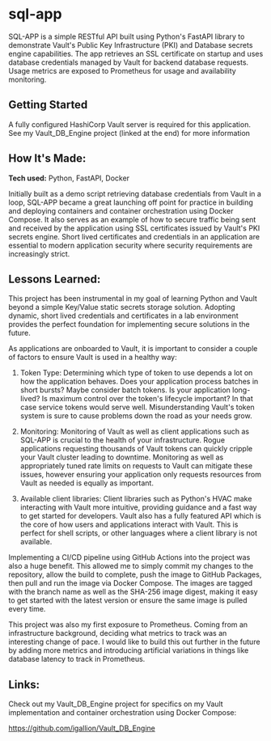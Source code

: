 # sql-app

SQL-APP is a simple RESTful API built using Python's FastAPI library to demonstrate Vault's Public Key Infrastructure (PKI) and Database secrets engine capabilities. The app retrieves an SSL certificate on startup and uses database credentials managed by Vault for backend database requests. Usage metrics are exposed to Prometheus for usage and availability monitoring.

## Getting Started
A fully configured HashiCorp Vault server is required for this application. See my Vault_DB_Engine project (linked at the end) for more information

## How It's Made:

**Tech used:** Python, FastAPI, Docker

Initially built as a demo script retrieving database credentials from Vault in a loop, SQL-APP became a great launching off point for practice in building and deploying containers and container orchestration using Docker Compose. It also serves as an example of how to secure traffic being sent and received by the application using SSL certificates issued by Vault's PKI secrets engine. Short lived certificates and credentials in an application are essential to modern application security where security requirements are increasingly strict.

## Lessons Learned:

This project has been instrumental in my goal of learning Python and Vault beyond a simple Key/Value static secrets storage solution. Adopting dynamic, short lived credentials and certificates in a lab environment provides the perfect foundation for implementing secure solutions in the future.

As applications are onboarded to Vault, it is important to consider a couple of factors to ensure Vault is used in a healthy way:

1. Token Type:
    Determining which type of token to use depends a lot on how the application behaves. Does your application process batches in short bursts? Maybe consider batch tokens. Is your application long-lived? Is maximum control over the token's lifecycle important? In that case service tokens would serve well. Misunderstanding Vault's token system is sure to cause problems down the road as your needs grow.

2. Monitoring:
    Monitoring of Vault as well as client applications such as SQL-APP is crucial to the health of your infrastructure. Rogue applications requesting thousands of Vault tokens can quickly cripple your Vault cluster leading to downtime. Monitoring as well as appropriately tuned rate limits on requests to Vault can mitigate these issues, however ensuring your application only requests resources from Vault as needed is equally as important. 

3. Available client libraries:
    Client libraries such as Python's HVAC make interacting with Vault more intuitive, providing guidance and a fast way to get started for developers. Vault also has a fully featured API which is the core of how users and applications interact with Vault. This is perfect for shell scripts, or other languages where a client library is not available. 

Implementing a CI/CD pipeline using GitHub Actions into the project was also a huge benefit. This allowed me to simply commit my changes to the repository, allow the build to complete, push the image to GitHub Packages, then pull and run the image via Docker Compose. The images are tagged with the branch name as well as the SHA-256 image digest, making it easy to get started with the latest version or ensure the same image is pulled every time.

This project was also my first exposure to Prometheus. Coming from an infrastructure background, deciding what metrics to track was an interesting change of pace. I would like to build this out further in the future by adding more metrics and introducing artificial variations in things like database latency to track in Prometheus.

## Links: 
Check out my Vault_DB_Engine project for specifics on my Vault implementation and container orchestration using Docker Compose:

https://github.com/igallion/Vault_DB_Engine